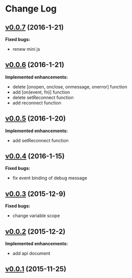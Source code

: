 # Change Log

## [v0.0.7](https://github.com/benjaminchen/browser-websocket/tree/v0.0.7) (2016-1-21)

**Fixed bugs:**

- renew mini js

## [v0.0.6](https://github.com/benjaminchen/browser-websocket/tree/v0.0.6) (2016-1-21)

**Implemented enhancements:**

- delete [onopen, onclose, onmessage, onerror] function
- add [on(event, fn)] function
- delete setReconnect function
- add reconnect function

## [v0.0.5](https://github.com/benjaminchen/browser-websocket/tree/v0.0.5) (2016-1-20)

**Implemented enhancements:**

- add setReconnect function

## [v0.0.4](https://github.com/benjaminchen/browser-websocket/tree/v0.0.4) (2016-1-15)

**Fixed bugs:**

- fix event binding of debug message

## [v0.0.3](https://github.com/benjaminchen/browser-websocket/tree/v0.0.3) (2015-12-9)

**Fixed bugs:**

- change variable scope

## [v0.0.2](https://github.com/benjaminchen/browser-websocket/tree/v0.0.2) (2015-12-2)

**Implemented enhancements:**

- add api document

## [v0.0.1](https://github.com/benjaminchen/browser-websocket/tree/v0.0.1) (2015-11-25)
